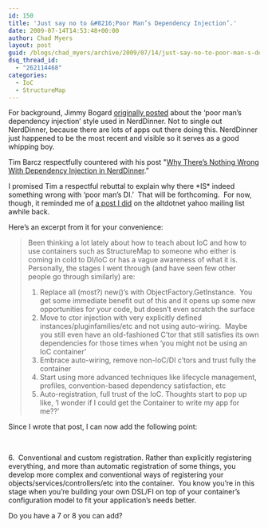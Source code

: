 ```yaml
---
id: 150
title: 'Just say no to &#8216;Poor Man’s Dependency Injection’.'
date: 2009-07-14T14:53:48+00:00
author: Chad Myers
layout: post
guid: /blogs/chad_myers/archive/2009/07/14/just-say-no-to-poor-man-s-dependency-injection.aspx
dsq_thread_id:
  - "262114468"
categories:
  - IoC
  - StructureMap
---
```

For background, Jimmy Bogard [originally posted](http://www.lostechies.com/blogs/jimmy_bogard/archive/2009/07/03/how-not-to-do-dependency-injection-in-nerddinner.aspx) about the ‘poor man’s dependency injection’ style used in NerdDinner. Not to single out NerdDinner, because there are lots of apps out there doing this. NerdDinner just happened to be the most recent and visible so it serves as a good whipping boy.

Tim Barcz respectfully countered with his post "[Why There’s Nothing Wrong With Dependency Injection in NerdDinner](http://devlicio.us/blogs/tim_barcz/archive/2009/07/12/why-there-s-nothing-wrong-with-dependency-injection-in-nerddinner.aspx).”

I promised Tim a respectful rebuttal to explain why there \*IS\* indeed something wrong with ‘poor man’s DI.’&#160; That will be forthcoming.&#160; For now, though, it reminded me of [a post I did](http://tech.groups.yahoo.com/group/altdotnet/message/10434) on the altdotnet yahoo mailing list awhile back.

Here’s an excerpt from it for your convenience:

> Been thinking a lot lately about how to teach about IoC and how to use containers such as StructureMap to someone who either is coming in cold to DI/IoC or has a vague awareness of what it is.   
> Personally, the stages I went through (and have seen few other people go through similarly) are:
> 
>   1. Replace all (most?) new()&#8217;s with ObjectFactory.GetInstance<T>.&#160; You get some immediate benefit out of this and it opens up some new opportunities for your code, but doesn&#8217;t even scratch the surface 
>   2. Move to ctor injection with very explicitly defined instances/pluginfamilies/etc and not using auto-wiring.&#160; Maybe you still even have an old-fashioned C&#8217;tor that still satisfies its own dependencies for those times when &#8216;you might not be using an IoC container&#8217; 
>   3. Embrace auto-wiring, remove non-IoC/DI c&#8217;tors and trust fully the container 
>   4. Start using more advanced techniques like lifecycle management, profiles, convention-based dependency satisfaction, etc 
>   5. Auto-registration, full trust of the IoC. Thoughts start to pop up like, &#8216;I wonder if I could get the Container to write my app for me??&#8217; 

Since I wrote that post, I can now add the following point:

&#160;

6.&#160; Conventional and custom registration. Rather than explicitly registering everything, and more than automatic registration of some things, you develop more complex and conventional ways of registering your objects/services/controllers/etc into the container.&#160; You know you’re in this stage when you’re building your own DSL/FI on top of your container’s configuration model to fit your application’s needs better.

Do you have a 7 or 8 you can add?